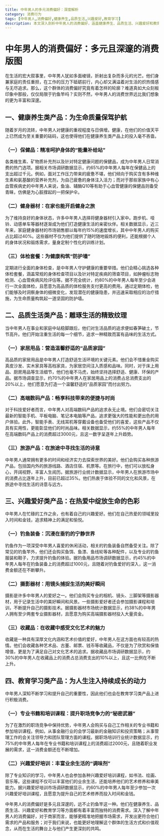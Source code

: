 ```yaml
---
title: 中年男人的多元消费偏好：深度解析
category: 消费行为
tags: [中年男人,消费偏好,健康养生,品质生活,兴趣爱好,教育学习]
description: 本文深入剖析中年男人的消费偏好，涵盖健康养生、品质生活、兴趣爱好和教育学习等多方面，打破大众刻板印象，展现其多元且深邃的消费版图，有助于商家把握市场需求及大众理解该群体生活方式与价值观。
---
```


# 中年男人的消费偏好：多元且深邃的消费版图

在生活的宏大叙事里，中年男人犹如多面棱镜，折射出复杂而多元的光芒。他们身兼家庭的责任重担，在工作的压力下砥砺前行，内心却又满溢着对生活的炽热情感与无尽追求。那么，这个群体的消费偏好究竟有着怎样的轮廓？难道真如大众刻板印象中那般，仅仅局限于钓鱼竿吗？实则不然，中年男人的消费世界远比我们想象的更为丰富和深邃。

## 一、健康养生类产品：为生命质量保驾护航
随着岁月的流转，中年男人对健康的重视程度与日俱增。健康，在他们的价值天平上已然成为至关重要的砝码，这也使得他们在健康养生类产品上的投入毫不吝啬。

### （一）保健品：精准呵护身体的“能量补给站”
各类维生素、矿物质补充剂以及针对特定健康问题的保健品，成为中年男人日常消费的热门选项。据相关市场调研数据显示，约65%的中年男人每年在保健品上的支出超过千元。例如，面对工作压力带来的疲惫不堪，他们倾向于购买含有多种维生素和氨基酸的营养补充剂，为自己疲惫的身体注入活力；而对于那些家族中有心血管疾病史的中年男人来说，鱼油、辅酶Q10等有助于心血管健康的保健品则备受青睐，仿佛是为心脏撑起的一把保护伞。

### （二）健身器材：在家也能开启健身之旅
为了维持良好的身体状态，许多中年男人选择将健身器材引入家中。跑步机、哑铃、动感单车等器材逐渐成为他们打造健康生活的亲密伙伴。相关数据显示，近三年来，家庭健身器材的市场销售额以每年约15%的速度增长，其中中年男人的购买占比超过40%。这些器材不仅为他们提供了随时随地锻炼的便利，还能根据个人的身体状况和锻炼需求，量身定制个性化的训练计划。

### （三）体检套餐：为健康构筑“防护墙”
定期进行全面的身体检查，是中年男人守护健康的重要举措。他们会精心挑选各种体检套餐，涵盖常规的身体检查项目以及针对特定疾病的筛查项目，如肿瘤标志物检测、心血管疾病风险评估等。据不完全统计，约80%的中年男人每年至少会进行一次全面体检，且愿意为高品质的体检服务支付更高的费用。通过定期体检，他们能够及时洞察身体的细微变化，发现潜在的健康隐患，并迅速采取相应的治疗措施，为生命质量构筑起一道坚固的防护墙。

## 二、品质生活类产品：雕琢生活的精致纹理
当中年男人在事业和家庭中站稳脚跟后，他们对生活品质的追求便如春笋破土，节节高升。他们开始注重生活的每一个细节，追求一种精致而富有品味的生活方式。

### （一）家居用品：营造温馨舒适的“品质家园”
高品质的家居用品是中年男人打造舒适生活环境的关键元素。他们会不惜重金购买真皮沙发、实木家具等高档家具，为家居空间注入质感和品味。同时，对于床上用品、厨房用品等生活细节，他们也毫不马虎，始终坚持选择舒适、健康、环保的产品。据市场调查显示，约70%的中年男人在家居用品上的消费占总消费支出的20%以上，他们愿意为打造一个温馨舒适的“品质家园”而付出努力。

### （二）高端数码产品：畅享科技带来的便捷与时尚
对于科技爱好者而言，中年男人对高端数码产品的追求永无止境。他们会密切关注最新的智能手机、平板电脑、笔记本电脑等产品，追求更强大的性能和更出色的用户体验。此外，智能手表、无线耳机等穿戴设备也备受他们的喜爱，这些产品不仅具有实用性，更能彰显他们的时尚品味。相关数据显示，约55%的中年男人每年在高端数码产品上的消费超过3000元，且这一数字呈逐年上升趋势。

### （三）旅游产品：在旅途中寻找生活的诗意
中年男人通常拥有更多的时间和经济实力去探索世界的美好。他们会购买各种旅游产品，包括国内外的旅游线路、酒店住宿、机票等。在旅行中，他们可以放松身心，开阔视野，丰富人生阅历。据旅游行业统计数据显示，中年男人在旅游市场中的消费占比逐年上升，目前已超过35%。他们热衷于体验不同的文化和风景，在旅途中寻找生活的诗意与远方。

## 三、兴趣爱好类产品：在热爱中绽放生命的色彩
中年男人在忙碌的工作之余，也有着自己的兴趣爱好。他们在自己热爱的领域里投入时间和金钱，追求精神上的满足和愉悦。

### （一）钓鱼装备：沉浸在垂钓的宁静世界
钓鱼作为一项深受中年男人喜爱的休闲活动，相关的钓鱼装备自然备受关注。除了常见的钓鱼竿外，他们还会购买鱼饵、鱼漂、鱼线轮等各种配件，以及专业的钓鱼服装和鞋子，力求提升钓鱼的体验。据钓鱼用品市场调研数据显示，约45%的中年男人每年在钓鱼装备上的消费超过1000元，且随着对钓鱼爱好的深入，这一消费金额还在不断攀升。

### （二）摄影器材：用镜头捕捉生活的美好瞬间
摄影是许多中年男人的爱好之一。他们会购买专业的相机、镜头、三脚架等摄影器材，用于记录生活中的美好瞬间和风景。一些摄影爱好者还会参加摄影课程和培训，不断提升自己的摄影技术。据摄影器材市场统计数据显示，约38%的中年男人拥有至少两套专业摄影器材，且愿意为购买高端摄影器材投入大量资金。

### （三）收藏品：在收藏中感受文化艺术的魅力
收藏是一种具有深厚文化内涵和艺术价值的爱好，中年男人在这方面也有较高的热情。他们会收藏各种艺术品、古董、邮票、钱币等收藏品，不仅是为了欣赏和保值增值，更是为了满足自己对文化艺术的追求。据收藏品市场调研数据显示，约30%的中年男人在收藏品上的消费占总消费支出的10%以上，且这一比例在不断上升。

## 四、教育学习类产品：为人生注入持续成长的动力
中年男人深知不断学习和提升自己的重要性，因此他们也会在教育学习类产品上进行积极消费。

### （一）专业书籍和培训课程：提升职场竞争力的“秘密武器”
为了在激烈的职场竞争中保持优势，中年男人会购买与自己工作相关的专业书籍和参加培训课程。例如，从事金融行业的会学习最新的金融知识和投资策略；从事管理工作的会关注领导力和团队管理方面的课程。据职场培训行业统计数据显示，约75%的中年男人每年在专业书籍和培训课程上的消费超过2000元，且随着职业发展的需求，这一消费金额还在不断增加。

### （二）兴趣爱好培训：丰富业余生活的“调味剂”
除了专业知识的学习，中年男人也会参加各种兴趣爱好培训课程，如书法、绘画、音乐等。这些课程不仅可以丰富他们的业余生活，还能培养他们的艺术修养和审美能力。据兴趣爱好培训市场调研数据显示，约60%的中年男人每年至少参加一次兴趣爱好培训课程，且愿意为提升自己的艺术修养而投入时间和金钱。

中年男人的消费偏好是多元且深邃的，远不止钓鱼竿这一种。他们在健康养生、品质生活、兴趣爱好和教育学习等方面都有着丰富而独特的消费需求。深入了解中年男人的消费偏好，对于商家而言，能够更精准地把握市场需求，开发出更符合他们需求的产品和服务；对于我们来说，也能更好地理解这个群体的生活方式和价值观念，从而在生活的舞台上与他们产生更深刻的共鸣。